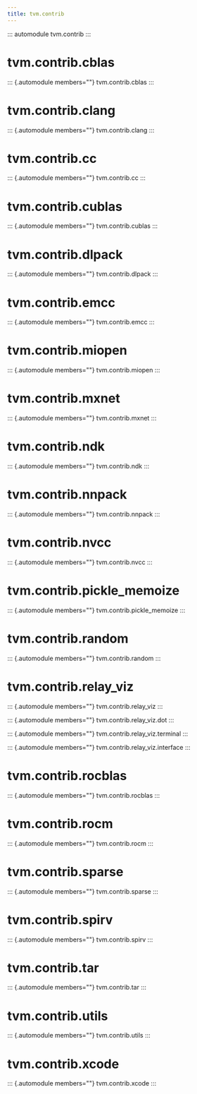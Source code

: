 ```yaml
---
title: tvm.contrib
---
```


::: automodule
tvm.contrib
:::

# tvm.contrib.cblas

::: {.automodule members=""}
tvm.contrib.cblas
:::

# tvm.contrib.clang

::: {.automodule members=""}
tvm.contrib.clang
:::

# tvm.contrib.cc

::: {.automodule members=""}
tvm.contrib.cc
:::

# tvm.contrib.cublas

::: {.automodule members=""}
tvm.contrib.cublas
:::

# tvm.contrib.dlpack

::: {.automodule members=""}
tvm.contrib.dlpack
:::

# tvm.contrib.emcc

::: {.automodule members=""}
tvm.contrib.emcc
:::

# tvm.contrib.miopen

::: {.automodule members=""}
tvm.contrib.miopen
:::

# tvm.contrib.mxnet

::: {.automodule members=""}
tvm.contrib.mxnet
:::

# tvm.contrib.ndk

::: {.automodule members=""}
tvm.contrib.ndk
:::

# tvm.contrib.nnpack

::: {.automodule members=""}
tvm.contrib.nnpack
:::

# tvm.contrib.nvcc

::: {.automodule members=""}
tvm.contrib.nvcc
:::

# tvm.contrib.pickle_memoize

::: {.automodule members=""}
tvm.contrib.pickle_memoize
:::

# tvm.contrib.random

::: {.automodule members=""}
tvm.contrib.random
:::

# tvm.contrib.relay_viz

::: {.automodule members=""}
tvm.contrib.relay_viz
:::

::: {.automodule members=""}
tvm.contrib.relay_viz.dot
:::

::: {.automodule members=""}
tvm.contrib.relay_viz.terminal
:::

::: {.automodule members=""}
tvm.contrib.relay_viz.interface
:::

# tvm.contrib.rocblas

::: {.automodule members=""}
tvm.contrib.rocblas
:::

# tvm.contrib.rocm

::: {.automodule members=""}
tvm.contrib.rocm
:::

# tvm.contrib.sparse

::: {.automodule members=""}
tvm.contrib.sparse
:::

# tvm.contrib.spirv

::: {.automodule members=""}
tvm.contrib.spirv
:::

# tvm.contrib.tar

::: {.automodule members=""}
tvm.contrib.tar
:::

# tvm.contrib.utils

::: {.automodule members=""}
tvm.contrib.utils
:::

# tvm.contrib.xcode

::: {.automodule members=""}
tvm.contrib.xcode
:::
